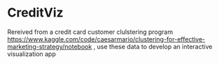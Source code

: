# CreditViz
Rereived from a credit card customer clulstering program https://www.kaggle.com/code/caesarmario/clustering-for-effective-marketing-strategy/notebook , use these data to develop an interactive visualization app
